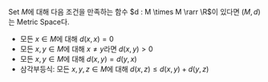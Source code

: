 Set $M$에 대해 다음 조건을 만족하는 함수 $d : M \times M \rarr \R$이 있다면 $(M, d)$는 Metric Space다.
- 모든 $x \in M$에 대해 $d(x, x) = 0$
- 모든 $x, y \in M$에 대해 $x \neq y$라면 $d(x, y) > 0$
- 모든 $x, y \in M$에 대해 $d(x,y)=d(y,x)$
- 삼각부등식: 모든 $x, y, z \in M$에 대해 $d(x,z)\le d(x,y) + d(y,z)$
